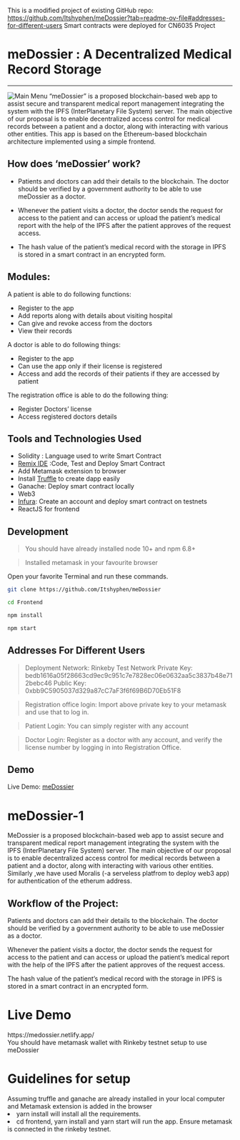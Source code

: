This is a modified project of existing GitHub repo: https://github.com/Itshyphen/meDossier?tab=readme-ov-file#addresses-for-different-users
Smart contracts were deployed for CN6035 Project 

# meDossier : A Decentralized Medical Record Storage
---
![Main Menu](https://raw.githubusercontent.com/Itshyphen/meDossier/master/Screenshots/Frontpage.png)
“meDossier” is a proposed blockchain-based web app to assist secure and transparent medical report management integrating the system with the IPFS (InterPlanetary File System) server. The main objective of our proposal is to enable decentralized access control for medical records between a patient and a doctor, along with interacting with various other entities. This app is based on the Ethereum-based blockchain architecture implemented using a simple frontend.

## How does  ‘meDossier’ work?
- Patients and doctors can add their details to the blockchain. The doctor should be verified by a government authority to be able to use meDossier as a doctor.

- Whenever the patient visits a doctor, the doctor sends the request for access to the patient and can access or upload the patient’s medical report with the help of the IPFS after the patient approves of the request access.

- The hash value of the patient’s medical record with the storage in IPFS is stored in a smart contract in an encrypted form.

## Modules:

A patient is able to do following functions:
- Register to the app
- Add reports along with details about visiting hospital
- Can give and revoke access from the doctors
- View their records

A doctor is able to do following things:
- Register to the app
- Can use the app only if their license is registered
- Access and add the records of their patients if they are accessed by patient

The registration office is able to do the following thing:
- Register Doctors’ license
- Access registered doctors details

## Tools and Technologies Used

- Solidity : Language used to write Smart Contract
- [Remix IDE](https://remix.ethereum.org) :Code, Test and Deploy Smart Contract
- Add Metamask extension to browser
- Install [Truffle](https://www.trufflesuite.com/) to create dapp easily
- Ganache: Deploy smart contract locally
- Web3
- [Infura](https://infura.io/): Create an account and deploy smart contract on testnets
- ReactJS for frontend


## Development
> You should have already installed node 10+ and npm 6.8+

> Installed metamask in your favourite browser


Open your favorite Terminal and run these commands.

```sh
git clone https://github.com/Itshyphen/meDossier
```


```sh
cd Frontend
```

```sh
npm install
```

```sh
npm start
```
## Addresses For Different Users
> Deployment Network: Rinkeby Test Network
> Private Key: bedb1616a05f28663cd9ec9c951c7e7828ec06e0632aa5c3837b48e712bebc46
> Public Key: 0xbb9C5905037d329a87cC7aF3f6f69B6D70Eb51F8

> Registration office login: Import above private key to your metamask and use that to log in.

> Patient Login: You can simply register with any account

> Doctor Login: Register as a doctor with any account, and verify the license number by logging in into Registration Office.

## Demo
Live Demo: [meDossier](http://medossier.netlify.app)




# meDossier-1
MeDossier is a proposed blockchain-based web app to assist secure and transparent medical report management integrating the system with the IPFS (InterPlanetary File System) server. 
The main objective of our proposal is to enable decentralized access control for medical records between a patient and a doctor, along with interacting with various other entities. Similarly ,we have used Moralis (-a serveless platfrom to deploy web3 app) for authentication of the etherum address.

<h2>Workflow of the Project:</h2>

Patients and doctors can add their details to the blockchain. The doctor should be verified by a government authority to be able to use meDossier as a doctor.

Whenever the patient visits a doctor, the doctor sends the request for access to the patient and can access or upload the patient’s medical report with the help of the IPFS after the patient approves of the request access.

The hash value of the patient’s medical record with the storage in IPFS is stored in a smart contract in an encrypted form.


<h1>Live Demo</h1>
https://medossier.netlify.app/
<br/>
You should have metamask wallet with Rinkeby testnet setup to use meDossier

<h1>Guidelines for setup </h1>
Assuming truffle and ganache are already installed in your local computer and Metamask extension is added in the browser 
<li>
yarn install will install all the requirements.
<br/>
<li>
cd frontend, yarn install and yarn start will run the app. Ensure metamask is connected in the rinkeby testnet.
